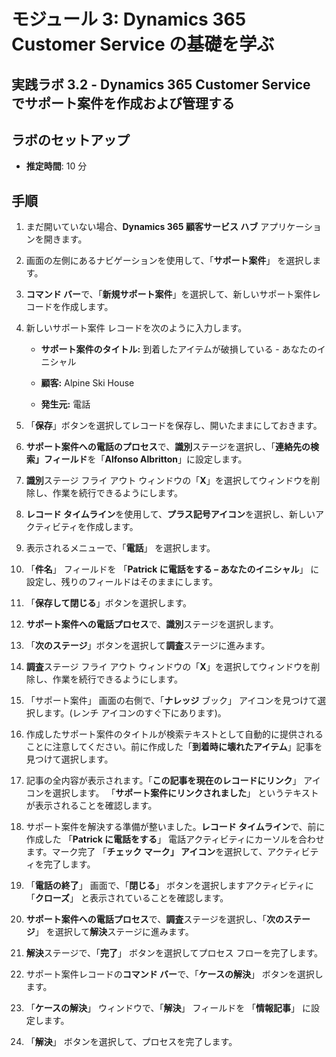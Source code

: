 ﻿---
lab:
    title: 'ラボ 3.2: Dynamics 365 Customer Service でサポート案件を作成および管理する'
    module: 'モジュール 3: Dynamics 365 Customer Service の基礎を学ぶ'
---

モジュール 3: Dynamics 365 Customer Service の基礎を学ぶ
========================

## 実践ラボ 3.2 - Dynamics 365 Customer Service でサポート案件を作成および管理する

## ラボのセットアップ

  - **推定時間**: 10 分

## 手順

1. まだ開いていない場合、**Dynamics 365 顧客サービス ハブ** アプリケーションを開きます。 

2. 画面の左側にあるナビゲーションを使用して、「**サポート案件**」 を選択します。 

3. **コマンド バー**で、「**新規サポート案件**」を選択して、新しいサポート案件レコードを作成します。

4. 新しいサポート案件 レコードを次のように入力します。

	- **サポート案件のタイトル:** 到着したアイテムが破損している - あなたのイニシャル

	- **顧客:** Alpine Ski House

	- **発生元:** 電話

5. 「**保存**」ボタンを選択してレコードを保存し、開いたままにしておきます。 

6. **サポート案件への電話のプロセス**で、**識別**ステージを選択し、「**連絡先の検索」フィールド**を「**Alfonso Albritton**」に設定します。 

7. **識別**ステージ フライ アウト ウィンドウの「**X**」を選択してウィンドウを削除し、作業を続行できるようにします。 

8. **レコード タイムライン**を使用して、**プラス記号アイコン**を選択し、新しいアクティビティを作成します。 

9. 表示されるメニューで、「**電話**」 を選択します。

10. 「**件名**」 フィールドを 「**Patrick に電話をする – あなたのイニシャル**」 に設定し、残りのフィールドはそのままにします。 

11. 「**保存して閉じる**」ボタンを選択します。 

12. **サポート案件への電話プロセス**で、**識別**ステージを選択します。

13. 「**次のステージ**」ボタンを選択して**調査**ステージに進みます。 

14. **調査**ステージ フライ アウト ウィンドウの「**X**」を選択してウィンドウを削除し、作業を続行できるようにします。 

15. 「サポート案件」 画面の右側で、「**ナレッジ** ブック」 アイコンを見つけて選択します。(レンチ アイコンのすぐ下にあります)。

16. 作成したサポート案件のタイトルが検索テキストとして自動的に提供されることに注意してください。前に作成した「**到着時に壊れたアイテム**」記事を見つけて選択します。 

17. 記事の全内容が表示されます。「**この記事を現在のレコードにリンク**」 アイコンを選択します。 「**サポート案件にリンクされました**」 というテキストが表示されることを確認します。 

18. サポート案件を解決する準備が整いました。**レコード タイムライン**で、前に作成した 「**Patrick に電話をする**」 電話アクティビティにカーソルを合わせます。マーク完了 「**チェック マーク」 アイコン**を選択して、アクティビティを完了します。 

19. 「**電話の終了**」 画面で、「**閉じる**」 ボタンを選択しますアクティビティに 「**クローズ**」 と表示されていることを確認します。 

20. **サポート案件への電話プロセス**で、**調査**ステージを選択し、「**次のステージ**」 を選択して**解決**ステージに進みます。 

21. **解決**ステージで、「**完了**」 ボタンを選択してプロセス フローを完了します。 

22. サポート案件レコードの**コマンド バー**で、「**ケースの解決**」 ボタンを選択します。

23. 「**ケースの解決**」 ウィンドウで、「**解決**」 フィールドを 「**情報記事**」 に設定します。 

24. 「**解決**」 ボタンを選択して、プロセスを完了します。 
